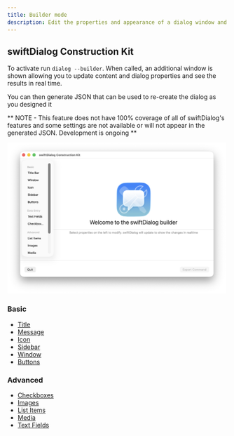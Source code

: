 ```yaml
---
title: Builder mode
description: Edit the properties and appearance of a dialog window and output the results as a json config
---
```



## swiftDialog Construction Kit

To activate run `dialog --builder`. When called, an additional window is shown allowing you to update content and dialog properties and see the results in real time.

You can then generate JSON that can be used to re-create the dialog as you designed it

** NOTE - This feature does not have 100% coverage of all of swiftDialog's features and some settings are not available or will not appear in the generated JSON. Development is ongoing **

<img width="500" alt="image" src="/src/content/docs/builder/assets/builder_main.png" />


### Basic

 - [Title](/builder/title/)
 - [Message](/builder/message/)
 - [Icon](/builder/icon/)
 - [Sidebar](/builder/sidebar/)
 - [Window](/builder/window/)
 - [Buttons](/builder/buttons/)

### Advanced

 - [Checkboxes](/builder/checkboxes/)
 - [Images](/builder/images/)
 - [List Items](/builder/listitems/)
 - [Media](/builder/media/)
 - [Text Fields](/builder/textfields/)

